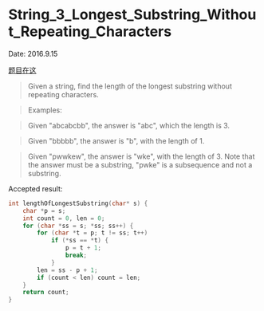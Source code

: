 # String_3_Longest_Substring_Without_Repeating_Characters

Date: 2016.9.15

[题目在这](https://leetcode.com/problems/longest-substring-without-repeating-characters/)

> Given a string, find the length of the longest substring without repeating characters.

> Examples:

> Given "abcabcbb", the answer is "abc", which the length is 3.

> Given "bbbbb", the answer is "b", with the length of 1.

> Given "pwwkew", the answer is "wke", with the length of 3. Note that the answer must be a substring, "pwke" is a subsequence and not a substring.

Accepted result:

```c
int lengthOfLongestSubstring(char* s) {
    char *p = s;
    int count = 0, len = 0;
    for (char *ss = s; *ss; ss++) {
        for (char *t = p; t != ss; t++)
            if (*ss == *t) {
                p = t + 1;
                break;
            }
        len = ss - p + 1;
        if (count < len) count = len;
    }
    return count;
}
```

